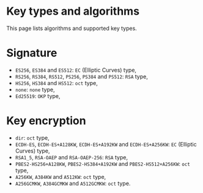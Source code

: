 Key types and algorithms
========================

This page lists algorithms and supported key types.

# Signature

* `ES256`, `ES384` and `ES512`: `EC` (Elliptic Curves) type,
* `RS256`, `RS384`,  `RS512`, `PS256`, `PS384` and  `PS512`: `RSA` type,
* `HS256`, `HS384` and `HS512`: `oct` type,
* `none`: `none` type,
* `Ed25519`: `OKP` type,

# Key encryption

* `dir`: `oct` type,
* `ECDH-ES`, `ECDH-ES+A128KW`, `ECDH-ES+A192KW` and `ECDH-ES+A256KW`: `EC` (Elliptic Curves) type,
* `RSA1_5`, `RSA-OAEP` and `RSA-OAEP-256`: `RSA` type,
* `PBES2-HS256+A128KW`, `PBES2-HS384+A192KW` and `PBES2-HS512+A256KW`: `oct` type,
* `A256KW`, `A384KW` and `A512KW`: `oct` type,
* `A256GCMKW`, `A384GCMKW` and `A512GCMKW`: `oct` type.
